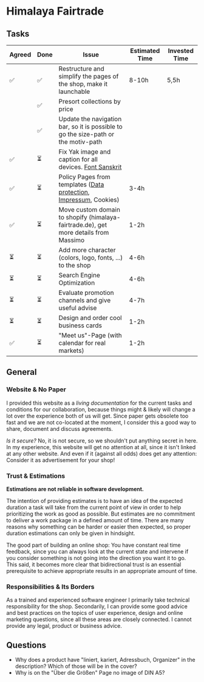 # Himalaya Fairtrade

## Tasks

| Agreed | Done | Issue                                                                                                                                                                     | Estimated Time | Invested Time |
| ------ | ---- | ------------------------------------------------------------------------------------------------------------------------------------------------------------------------- | -------------- | ------------- |
| ✅      | ✅    | Restructure and simplify the pages of the shop, make it launchable                                                                                                        | 8-10h          | 5,5h          |
|        | ✅    | Presort collections by price                                                                                                                                              |                |               |
|        | ✅    | Update the navigation bar, so it is possible to go the size-path or the motiv-path                                                                                        |                |               |
| ✅      | ⏳    | Fix Yak image and caption for all devices. [Font Sanskrit](https://www.wfonts.com/font/sanskrit)                                                                          |                |               |
| ✅      | ⏳    | Policy Pages from templates ([Data protection](https://help.shopify.com/pdf/gdpr-whitepaper.pdf), [Impressum](https://www.shopify.de/tools/impressum-generator), Cookies) | 3-4h           |               |
| ✅      | ⏳    | Move custom domain to shopify (himalaya-fairtrade.de), get more details from Massimo                                                                                      | 1-2h           |               |
| ⏳      | ⏳    | Add more character (colors, logo, fonts, ...) to the shop                                                                                                                 | 4-6h           |               |
| ⏳      | ⏳    | Search Engine Optimization                                                                                                                                                | 4-6h           |               |
| ⏳      | ⏳    | Evaluate promotion channels and give useful advise                                                                                                                        | 4-7h           |               |
| ⏳      | ⏳    | Design and order cool business cards                                                                                                                                      | 1-2h           |               |
| ✅      | ⏳    | "Meet us"-Page (with calendar for real markets)                                                                                                                           | 1-2h           |               |


## General
### Website & No Paper
I provided this website as a *living documentation* for the current tasks and conditions for our collaboration, because things might & likely will change a lot over the experience both of us will get. Since paper gets obsolete too fast and we are not co-located at the moment, I consider this a good way to share, document and discuss agreements.

*Is it secure?* No, it is not secure, so we shouldn't put anything secret in here. In my experience, this website will get no attention at all, since it isn't linked at any other website. And even if it (against all odds) does get any attention: Consider it as advertisement for your shop!

### Trust & Estimations
**Estimations are not reliable in software development.**

The intention of providing estimates is to have an idea of the expected duration a task will take from the current point of view in order to help prioritizing the work as good as possible. But estimates are no commitment to deliver a work package in a defined amount of time. There are many reasons why something can be harder or easier then expected, so proper duration estimations can only be given in hindsight.

The good part of building an online shop: You have constant real time feedback, since you can always look at the current state and intervene if you consider something is not going into the direction you want it to go. This said, it becomes more clear that bidirectional trust is an essential prerequisite to achieve appropriate results in an appropriate amount of time.

### Responsibilities & Its Borders
As a trained and experienced software engineer I primarily take technical responsibility for the shop. Secondarily, I can provide some good advice and best practices on the topics of user experience, design and online marketing questions, since all these areas are closely connected. I cannot provide any legal, product or business advice.

## Questions
- Why does a product have "liniert, kariert, Adressbuch, Organizer" in the description? Which of those will be in the cover?
- Why is on the "Über die Größen" Page no image of DIN A5?